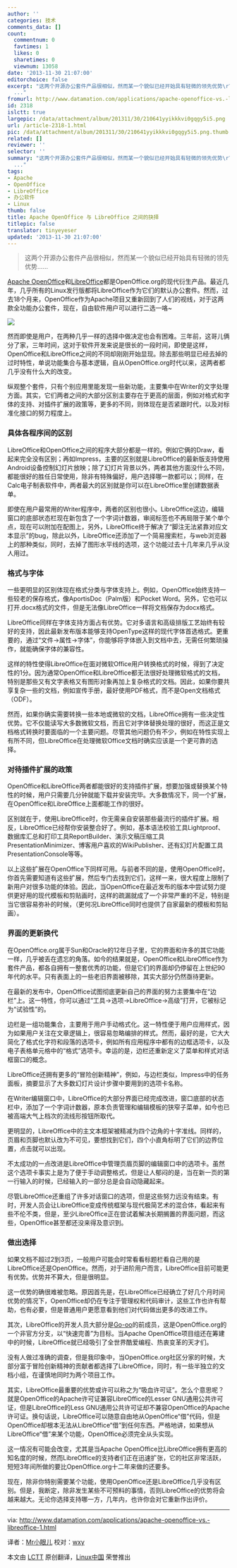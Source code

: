 ```yaml
---
author: ''
categories: 技术
comments_data: []
count:
  commentnum: 0
  favtimes: 1
  likes: 0
  sharetimes: 0
  viewnum: 13058
date: '2013-11-30 21:07:00'
editorchoice: false
excerpt: "这两个开源办公套件产品很相似，然而某一个貌似已经开始具有轻微的领先优势\r\n\r\nApache OpenOffice和LibreOffice都是OpenOffice.org的现代衍生产品。最近几年，几乎所有的Linux发行版都将LibreOffice作为它们的默认办公
  ..."
fromurl: http://www.datamation.com/applications/apache-openoffice-vs.-libreoffice-1.html
id: 2318
islctt: true
largepic: /data/attachment/album/201311/30/210641yyikkkvi0gqgy5i5.png
url: /article-2318-1.html
pic: /data/attachment/album/201311/30/210641yyikkkvi0gqgy5i5.png.thumb.jpg
related: []
reviewer: ''
selector: ''
summary: "这两个开源办公套件产品很相似，然而某一个貌似已经开始具有轻微的领先优势\r\n\r\nApache OpenOffice和LibreOffice都是OpenOffice.org的现代衍生产品。最近几年，几乎所有的Linux发行版都将LibreOffice作为它们的默认办公
  ..."
tags:
- Apache
- OpenOffice
- LibreOffice
- 办公软件
- Linux
thumb: false
title: Apache OpenOffice 与 LibreOffice 之间的抉择
titlepic: false
translator: tinyeyeser
updated: '2013-11-30 21:07:00'
---
```



> 
> 这两个开源办公套件产品很相似，然而某一个貌似已经开始具有轻微的领先优势……
> 
> 
> 


[Apache OpenOffice](http://www.openoffice.org/)和[LibreOffice](http://www.libreoffice.org/)都是OpenOffice.org的现代衍生产品。最近几年，几乎所有的Linux发行版都将LibreOffice作为它们的默认办公套件。然而，过去18个月来，OpenOffice作为Apache项目又重新回到了人们的视线，对于这两款全功能办公套件，现在，自由软件用户可以进行二选一咯~


![](/data/attachment/album/201311/30/210641yyikkkvi0gqgy5i5.png)


然而即使是用户，在两种几乎一样的选择中做决定也会有困难。三年前，这哥儿俩分了家，三年时间，这对于软件开发来说是很长的一段时间，即使是这样，OpenOffice和LibreOffice之间的不同却刚刚开始显现。除去那些明显已经去掉的过时特性，单说功能集合与基本逻辑，自从OpenOffice.org时代以来，这两者都几乎没有什么大的改变。


纵观整个套件，只有个别应用里能发现一些新功能，主要集中在Writer的文字处理方面。其实，它们两者之间的大部分区别主要存在于更高的层面，例如对格式和字体的支持、对插件扩展的政策等，更多的不同，则体现在是否紧跟时代，以及对标准化接口的努力程度上。


### 具体各程序间的区别


LibreOffice和OpenOffice之间的程序大部分都是一样的。例如它俩的Draw，看起来完全没有区别；再如Impress，主要的区别就是LibreOffice的最新版支持使用Android设备控制幻灯片放映；除了幻灯片背景以外，两者其他方面没什么不同，都能很好的胜任日常使用，除非有特殊偏好，用户选择哪一款都可以；同样，在Calc电子制表软件中，两者最大的区别就是你可以在LibreOffice里创建数据表单。


即使在用户最常用的Writer程序中，两者的区别也很小。LibreOffice这边，编辑窗口的底部状态栏现在新包含了一个字词计数器，审阅标签也不再局限于某个单个点，现在可以附加在配图上，另外，LibreOffice终于解决了“脚注无法紧靠对应文本显示”的bug，除此以外，LibreOffice还添加了一个简易搜索栏，与web浏览器上的那种类似，同时，去掉了图形水平线的选项，这个功能过去十几年来几乎从没人用过。


### 格式与字体


一些更明显的区别体现在格式分类与字体支持上。例如，OpenOffice始终支持一些较老的保存格式，像AportisDoc（Palm版）和Pocket Word。另外，它也可以打开.docx格式的文件，但是无法像LibreOffice一样将文档保存为docx格式。


LibreOffice同样在字体支持方面占有优势。它对多语言和高级排版工艺始终有较好的支持，因此最新发布版本能够支持OpenType这样的现代字体首选格式。更重要的，通过“文件->属性->字体”，你能够将字体嵌入到文档中去，无需任何繁琐操作，就能确保字体的兼容性。


这样的特性使得LibreOffice在面对微软Office用户转换格式的时候，得到了决定性的1分。因为通常OpenOffice和LibreOffice都无法很好处理微软格式的文档，特别是那些又有文字表格又有图形对象再加上复杂格式的文档。因此，如果你要共享复杂一些的文档，例如宣传手册，最好使用PDF格式，而不是Open文档格式（ODF）。


然而，如果你确实需要转换一些本地或微软的文档，LibreOffice拥有一些决定性优势。它不仅能读写大多数微软文档，而且它对字体替换处理的很好，而这正是文档格式转换时要面临的一个主要问题。尽管其他问题仍有不少，例如在特性实现上有所不同，但LibreOffice在处理微软Office文档时确实应该是一个更可靠的选择。


### 对待插件扩展的政策


OpenOffice和LibreOffice两者都能很好的支持插件扩展，想要加强或替换某个特性的时候，用户只需要几分钟就能下载并安装完毕。大多数情况下，同一个扩展，在OpenOffice和LibreOffice上面都能工作的很好。


区别就在于，使用LibreOffice时，你无需亲自安装那些最流行的插件扩展。相反，LibreOffice已经帮你安装整合好了。例如，基本语法校验工具Lightproof、数据库汇总和打印工具ReportBuilder、演示文稿压缩工具PresentationMinimizer、博客用户喜欢的WikiPublisher、还有幻灯片配置工具PresentationConsole等等。


以上这些扩展在OpenOffice下同样可用。与前者不同的是，使用OpenOffice时，你首先需要知道有这些扩展，然后专门去找到它们，这样一来，很大程度上限制了新用户对很多功能的体验。因此，当OpenOffice在最近发布的版本中尝试努力提供更好用的现代模板和剪贴画时，这样的疏漏就成了一个非常严重的不足，特别是当它很容易弥补的时候，（更何况LibreOffice同时也提供了自家最新的模板和剪贴画）。


### 界面的更新换代


在OpenOffice.org属于Sun和Oracle的12年日子里，它的界面和许多的其它功能一样，几乎被丢在遗忘的角落。如今的结果就是，OpenOffice和LibreOffice作为套件产品，都各自拥有一整套优秀的功能，但是它们的界面却仍停留在上世纪90年代的水平。只有表面上的一些老旧界面被移除，其实大部分仍然亟待更新。


在最新的发布中，OpenOffice试图彻底更新自己的界面的努力主要集中在“边栏”上。这一特性，你可以通过“工具->选项->LibreOffice->高级”打开，它被标记为“试验性”的。


边栏是一组功能集合，主要用于用户手动格式化。这一特性便于用户应用样式，因为如果用户关注在文章逻辑上，很容易忽略编排的样式。然而，最好的是，它大大简化了格式化字符和段落的选项卡，例如所有应用程序中都有的边框选项卡，以及电子表格单元格中的“格式”选项卡。幸运的是，边栏还重新定义了菜单和样式对话框窗口的概念。


LibreOffice还拥有更多的“冒险创新精神”，例如，与边栏类似，Impress中的任务面板，摘要显示了大多数幻灯片设计步骤中要用到的选项卡名称。


在Writer编辑窗口中，LibreOffice的大部分界面已经完成改进，窗口底部的状态栏中，添加了一个字词计数器，原本负责管理和编辑模板的狭窄子菜单，如今也已被高端大气上档次的流线形按钮所取代。


更明显的，LibreOffice中的主文本框架被精减为四个边角的十字准线。同样的，页眉和页脚也默认改为不可见，要想找到它们，四个小直角标明了它们的边界位置，点击就可以出现。


不太成功的一点改进是LibreOffice中管理页眉页脚的编辑窗口中的选项卡。虽然这个选项卡事实上是为了便于手动调整格式，但是让人郁闷的是，当在新一页的第一行输入的时候，已经输入的一部分总是会自动隐藏起来。


尽管LibreOffice还重组了许多对话窗口的选项，但是这些努力远没有结束。有时，开发人员会让LibreOffice变成传统框架与现代极简艺术的混合体，看起来有些不伦不类，但是，至少LibreOffice正在尝试着解决长期搁置的界面问题，而这些，OpenOffice甚至都还没来得及意识到。


### 做出选择


如果文档不超过2到3页，一般用户可能会时常看看标题栏看自己用的是LibreOffice还是OpenOffice。然而，对于进阶用户而言，LibreOffice目前可能更有优势。优势并不算大，但是很明显。


这一优势的确很难被忽略。原因首先是，在LibreOffice已经确立了好几个月时间优势的情况下，OpenOffice却仍在专注于管理权和代码审计，这些工作也许有帮助，也有必要，但是普通用户更愿意看到他们对代码做出更多的改进工作。


其次，LibreOffice的开发人员大部分是[Go-oo](https://en.wikipedia.org/wiki/Go-oo)的前成员，这是OpenOffice.org的一个非官方分支，以“快速完善”为目标。当Apache OpenOffice项目组还在筹建中的时候，LibreOffice就已经吸引了全世界酷爱编程、热衷变革的天才们。


没有人做过准确的调查，但是我印象中，当OpenOffice.org社区分家的时候，大部分富于冒险创新精神的贡献者都选择了LibreOffice，同时，有一些半独立的文档小组，在谨慎地同时为两个项目工作。


其实，LibreOffice最重要的优势或许可以称之为“吸血许可证”。怎么个意思呢？就是OpenOffice的Apache许可证兼容LibreOffice的Lesser GNU通用公共许可证，但是LibreOffice的Less GNU通用公共许可证却不兼容OpenOffice的Apache许可证。换句话说，LibreOffice可以随意自由地从OpenOffice“借”代码，但是OpenOffice却根本无法从LibreOffice“借”到任何东西。严格地讲，如果想从LibreOffice“借”来某个功能，OpenOffice必须完全从头实现。


这一情况有可能会改变，尤其是当Apache OpenOffice比LibreOffice拥有更高的知名度的时候，然而LibreOffice的支持者们正在迅速扩张，它的社区非常活跃，短短3年间所做的要比OpenOffice.org十二年来做的还要多。


现在，除非你特别需要某个功能，使用OpenOffice还是LibreOffice几乎没有区别。但是，我断定，除非发生某些不可预料的事情，否则LibreOffice的优势将会越来越大。无论你选择支持哪一方，几年内，也许你会对它重新作出评价。




---


via: <http://www.datamation.com/applications/apache-openoffice-vs.-libreoffice-1.html>


译者：[Mr小眼儿](http://blog.csdn.net/tinyeyeser) 校对：[wxy](https://github.com/wxy)


本文由 [LCTT](https://github.com/LCTT/TranslateProject) 原创翻译，[Linux中国](http://linux.cn/) 荣誉推出